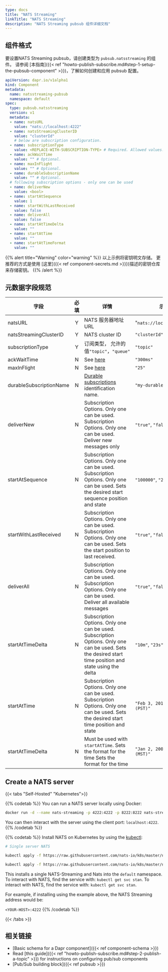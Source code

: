 ```yaml
---
type: docs
title: "NATS Streaming"
linkTitle: "NATS Streaming"
description: "NATS Streaming pubsub 组件详细文档"
---
```


## 组件格式
要设置NATS Streaming pubsub，请创建类型为 `pubsub.natsstreaming` 的组件。 请参阅 [本指南]({{< ref "howto-publish-subscribe.md#step-1-setup-the-pubsub-component" >}})，了解如何创建和应用 pubsub 配置。

```yaml
apiVersion: dapr.io/v1alpha1
kind: Component
metadata:
  name: natsstreaming-pubsub
  namespace: default
spec:
  type: pubsub.natsstreaming
  version: v1
  metadata:
  - name: natsURL
    value: "nats://localhost:4222"
  - name: natsStreamingClusterID
    value: "clusterId"
    # below are subscription configuration.
  - name: subscriptionType
    value: <REPLACE-WITH-SUBSCRIPTION-TYPE> # Required. Allowed values: topic, queue.
  - name: ackWaitTime
    value: "" # Optional. 
  - name: maxInFlight
    value: "" # Optional.
  - name: durableSubscriptionName
    value: "" # Optional.
  # following subscription options - only one can be used
  - name: deliverNew
    value: <bool>
  - name: startAtSequence
    value: 1
  - name: startWithLastReceived
    value: false
  - name: deliverAll
    value: false
  - name: startAtTimeDelta
    value: ""
  - name: startAtTime
    value: ""
  - name: startAtTimeFormat
    value: ""
```

{{% alert title="Warning" color="warning" %}}
以上示例将密钥明文存储。 更推荐的方式是使用 [这里]({{< ref component-secrets.md >}}})描述的密钥仓库来存储密钥。
{{% /alert %}}

## 元数据字段规范

| 字段                      | 必填 | 详情                                                                                                                                                     | 示例                              |
| ----------------------- |:--:| ------------------------------------------------------------------------------------------------------------------------------------------------------ | ------------------------------- |
| natsURL                 | Y  | NATS 服务器地址 URL                                                                                                                                         | "`nats://localhost:4222`"       |
| natsStreamingClusterID  | Y  | NATS cluster ID                                                                                                                                        | `"clusterId"`                   |
| subscriptionType        | Y  | 订阅类型， 允许的值`"topic"`，`"queue"`                                                                                                                          | `"topic"`                       |
| ackWaitTime             | N  | See [here](https://docs.nats.io/developing-with-nats-streaming/acks#acknowledgements)                                                                  | `"300ms"`                       |
| maxInFlight             | N  | See [here](https://docs.nats.io/developing-with-nats-streaming/acks#acknowledgements)                                                                  | `"25"`                          |
| durableSubscriptionName | N  | [Durable subscriptions](https://docs.nats.io/developing-with-nats-streaming/durables) identification name.                                             | `"my-durable"`                  |
| deliverNew              | N  | Subscription Options. Only one can be used. Subscription Options. Only one can be used. Deliver new messages only                                      | `"true"`, `"false"`             |
| startAtSequence         | N  | Subscription Options. Only one can be used. Subscription Options. Only one can be used. Sets the desired start sequence position and state             | `"100000"`, `"230420"`          |
| startWithLastReceived   | N  | Subscription Options. Only one can be used. Subscription Options. Only one can be used. Sets the start position to last received.                      | `"true"`, `"false"`             |
| deliverAll              | N  | Subscription Options. Only one can be used. Subscription Options. Only one can be used. Deliver all available messages                                 | `"true"`, `"false"`             |
| startAtTimeDelta        | N  | Subscription Options. Only one can be used. Subscription Options. Only one can be used. Sets the desired start time position and state using the delta | `"10m"`, `"23s"`                |
| startAtTime             | N  | Subscription Options. Only one can be used. Subscription Options. Only one can be used. Sets the desired start time position and state                 | `"Feb 3, 2013 at 7:54pm (PST)"` |
| startAtTimeDelta        | N  | Must be used with `startAtTime`. Sets the format for the time Sets the format for the time                                                             | `"Jan 2, 2006 at 3:04pm (MST)"` |

## Create a NATS server

{{< tabs "Self-Hosted" "Kubernetes">}}

{{% codetab %}}
You can run a NATS server locally using Docker:

```bash
docker run -d --name nats-streaming -p 4222:4222 -p 8222:8222 nats-streaming
```

You can then interact with the server using the client port: `localhost:4222`.
{{% /codetab %}}

{{% codetab %}}
Install NATS on Kubernetes by using the [kubectl](https://docs.nats.io/nats-on-kubernetes/minimal-setup):

```bash
# Single server NATS

kubectl apply -f https://raw.githubusercontent.com/nats-io/k8s/master/nats-server/single-server-nats.yml

kubectl apply -f https://raw.githubusercontent.com/nats-io/k8s/master/nats-streaming-server/single-server-stan.yml
```

This installs a single NATS-Streaming and Nats into the `default` namespace. To interact with NATS, find the service with: `kubectl get svc stan`. To interact with NATS, find the service with: `kubectl get svc stan`.

For example, if installing using the example above, the NATS Streaming address would be:

`<YOUR-HOST>:4222`
{{% /codetab %}}

{{< /tabs >}}

## 相关链接
- [Basic schema for a Dapr component]({{< ref component-schema >}})
- Read [this guide]({{< ref "howto-publish-subscribe.md#step-2-publish-a-topic" >}}) for instructions on configuring pub/sub components
- [Pub/Sub building block]({{< ref pubsub >}})
